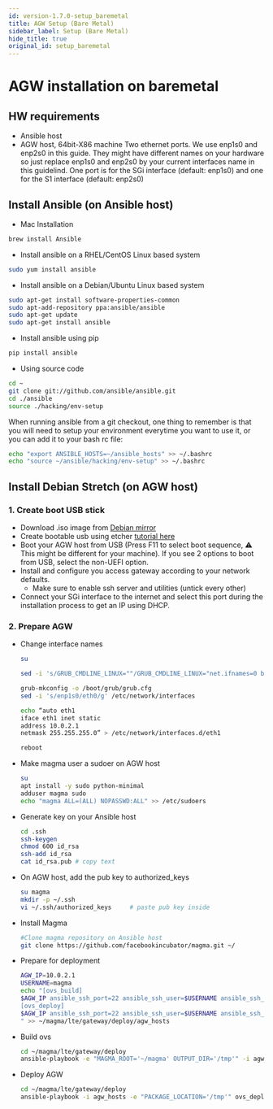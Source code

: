 ```yaml
---
id: version-1.7.0-setup_baremetal
title: AGW Setup (Bare Metal)
sidebar_label: Setup (Bare Metal)
hide_title: true
original_id: setup_baremetal
---
```


# AGW installation on baremetal

## HW requirements

- Ansible host
- AGW host, 64bit-X86 machine
  Two ethernet ports. We use enp1s0 and enp2s0 in this guide. They might have different names on your hardware so just replace enp1s0 and enp2s0 by your current interfaces name in this guidelind.
  One port is for the SGi interface (default: enp1s0) and one for the S1 interface (default: enp2s0)

## Install Ansible (on Ansible host)

- Mac Installation

```bash
brew install Ansible
```

- Install ansible on a RHEL/CentOS Linux based system

```bash
sudo yum install ansible
```

- Install ansible on a Debian/Ubuntu Linux based system

```bash
sudo apt-get install software-properties-common
sudo apt-add-repository ppa:ansible/ansible
sudo apt-get update
sudo apt-get install ansible
```

- Install ansible using pip

```bash
pip install ansible
```

- Using source code

``` bash
cd ~
git clone git://github.com/ansible/ansible.git
cd ./ansible
source ./hacking/env-setup
```

When running ansible from a git checkout, one thing to remember is that you will need to setup your environment everytime you want to use it, or you can add it to your bash rc file:

```bash
echo "export ANSIBLE_HOSTS=~/ansible_hosts" >> ~/.bashrc
echo "source ~/ansible/hacking/env-setup" >> ~/.bashrc
```

## Install Debian Stretch (on AGW host)

### 1. Create boot USB stick

- Download .iso image from [Debian mirror](https://cdimage.debian.org/cdimage/archive/9.13.0/amd64/iso-cd/debian-9.13.0-amd64-netinst.iso)
- Create bootable usb using etcher [tutorial here](https://tutorials.ubuntu.com/tutorial/tutorial-create-a-usb-stick-on-macos#0)
- Boot your AGW host from USB
  (Press F11 to select boot sequence, :warning: This might be different for
  your machine). If you see 2 options to boot from USB, select the non-UEFI
  option.
- Install and configure you access gateway according to your network defaults.
    - Make sure to enable ssh server and utilities (untick every other)
- Connect your SGi interface to the internet and select this port during the
installation process to get an IP using DHCP.

### 2. Prepare AGW

- Change interface names

  ```bash
  su

  sed -i 's/GRUB_CMDLINE_LINUX=""/GRUB_CMDLINE_LINUX="net.ifnames=0 biosdevname=0"/g' /etc/default/grub

  grub-mkconfig -o /boot/grub/grub.cfg
  sed -i 's/enp1s0/eth0/g' /etc/network/interfaces

  echo “auto eth1
  iface eth1 inet static
  address 10.0.2.1
  netmask 255.255.255.0” > /etc/network/interfaces.d/eth1

  reboot
  ```

- Make magma user a sudoer on AGW host

  ```bash
  su
  apt install -y sudo python-minimal
  adduser magma sudo
  echo "magma ALL=(ALL) NOPASSWD:ALL" >> /etc/sudoers
  ```

- Generate key on your Ansible host

  ``` bash
  cd .ssh
  ssh-keygen
  chmod 600 id_rsa
  ssh-add id_rsa
  cat id_rsa.pub # copy text
  ```

- On AGW host, add the pub key to authorized_keys

  ```bash
  su magma
  mkdir -p ~/.ssh
  vi ~/.ssh/authorized_keys     # paste pub key inside
  ```

- Install Magma

  ``` bash
  #Clone magma repository on Ansible host
  git clone https://github.com/facebookincubator/magma.git ~/
  ```

- Prepare for deployment

  ``` bash
  AGW_IP=10.0.2.1
  USERNAME=magma
  echo "[ovs_build]
  $AGW_IP ansible_ssh_port=22 ansible_ssh_user=$USERNAME ansible_ssh_private_key_file=~/.ssh/id_rsa
  [ovs_deploy]
  $AGW_IP ansible_ssh_port=22 ansible_ssh_user=$USERNAME ansible_ssh_private_key_file=~/.ssh/id_rsa
  " >> ~/magma/lte/gateway/deploy/agw_hosts
  ```

- Build ovs

  ``` bash
  cd ~/magma/lte/gateway/deploy
  ansible-playbook -e "MAGMA_ROOT='~/magma' OUTPUT_DIR='/tmp'" -i agw_hosts ovs_gtp.yml
  ```

- Deploy AGW

  ``` bash
  cd ~/magma/lte/gateway/deploy
  ansible-playbook -i agw_hosts -e "PACKAGE_LOCATION='/tmp'" ovs_deploy.yml
  ```
